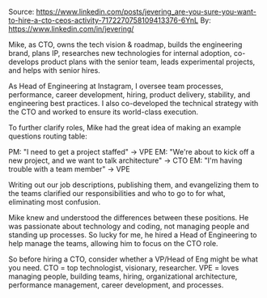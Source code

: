 Source: https://www.linkedin.com/posts/jevering_are-you-sure-you-want-to-hire-a-cto-ceos-activity-7172270758109413376-6YnL
By: https://www.linkedin.com/in/jevering/

Mike, as CTO, owns the tech vision & roadmap, builds the engineering brand, plans IP, researches new technologies for internal adoption, co-develops product plans with the senior team, leads experimental projects, and helps with senior hires.

As Head of Engineering at Instagram, I oversee team processes, performance, career development, hiring, product delivery, stability, and engineering best practices. I also co-developed the technical strategy with the CTO and worked to ensure its world-class execution.

To further clarify roles, Mike had the great idea of making an example questions routing table:

PM: "I need to get a project staffed" → VPE
EM: "We're about to kick off a new project, and we want to talk architecture" → CTO
EM: "I'm having trouble with a team member" → VPE

Writing out our job descriptions, publishing them, and evangelizing them to the teams clarified our responsibilities and who to go to for what, eliminating most confusion.

Mike knew and understood the differences between these positions. He was passionate about technology and coding, not managing people and standing up processes. So lucky for me, he hired a Head of Engineering to help manage the teams, allowing him to focus on the CTO role.

So before hiring a CTO, consider whether a VP/Head of Eng might be what you need. CTO = top technologist, visionary, researcher. VPE = loves managing people, building teams, hiring, organizational architecture, performance management, career development, and processes.
